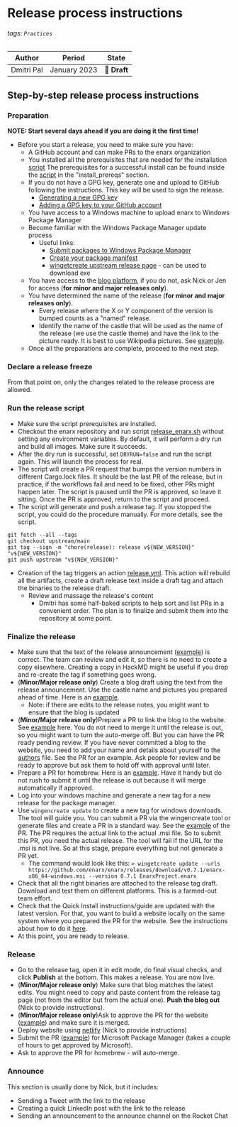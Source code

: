 # Release process instructions


###### tags: `Practices`
| Author | Period | State |
| -------- | -------- | -------- |
| Dmitri Pal     | January 2023 | :red_circle: **Draft**|

## Step-by-step release process instructions

### Preparation
**NOTE: Start several days ahead if you are doing it the first time!**

* Before you start a release, you need to make sure you have:
    * A GitHub account and can make PRs to the enarx organization
    * You installed all the prerequisites that are needed for the installation [script](https://github.com/enarx/enarx/blob/main/helper/release_enarx.sh)  The prerequisites for a successful install can be found inside the [script](https://github.com/enarx/enarx/blob/main/helper/release_enarx.sh) in the "install_prereqs" section.
    * If you do not have a GPG key, generate one and upload to GitHub following the instructions. This key will be used to sign the release.
        * [Generating a new GPG key](https://docs.github.com/en/authentication/managing-commit-signature-verification/generating-a-new-gpg-key)
        * [Adding a GPG key to your GitHub account](https://docs.github.com/en/authentication/managing-commit-signature-verification/adding-a-gpg-key-to-your-github-account)
    * You have access to a Windows machine to upload enarx to Windows Package Manager
    * Become familiar with the Windows Package Manager update process
        * Useful links:
            * [Submit packages to Windows Package Manager](https://learn.microsoft.com/en-us/windows/package-manager/package/?WT.mc_id=modinfra-30991-salean)
            * [Create your package manifest](https://learn.microsoft.com/en-us/windows/package-manager/package/manifest?tabs=minschema%2Cversion-example)
            * [wingetcreate upstream release page](https://github.com/microsoft/winget-create/releases/tag/v1.1.2.0) - can be used to download exe
    * You have access to the [blog platform](https://blog.enarx.dev/), if you do not, ask Nick or Jen for access (**for minor and major releases only**).
    * You have determined the name of the release (**for minor and major releases only**).
        * Every release where the X or Y component of the version is bumped counts as a "named" release.
        * Identify the name of the castle that will be used as the name of the release (we use the castle theme) and have the link to the picture ready. It is best to use Wikipedia pictures. See [example](https://blog.enarx.dev/enarx-0-6-0-fushimi-castle/).
    * Once all the preparations are complete, proceed to the next step.

### Declare a release freeze

From that point on, only the changes related to the release process are allowed.

### Run the release script
* Make sure the script prerequisites are installed.
* Checkout the enarx repository and run script [release_enarx.sh](https://github.com/enarx/enarx/blob/main/helper/release_enarx.sh) without setting any environment variables. By default, it will perform a dry run and build all images. Make sure it succeeds.
* After the dry run is successful, set `DRYRUN=false` and run the script again. This will launch the process for real.
* The script will create a PR request that bumps the version numbers in different Cargo.lock files. It should be the last PR of the release, but in practice, if the workflows fail and need to be fixed, other PRs might happen later. The script is paused until the PR is approved, so leave it sitting. Once the PR is approved, return to the script and proceed.
* The script will generate and push a release tag. If you stopped the script, you could do the procedure manually. For more details, see the script.
```
git fetch --all --tags
git checkout upstream/main
git tag --sign -m "chore(release): release v${NEW_VERSION}" "v${NEW_VERSION}"
git push upstream "v${NEW_VERSION}"
```
* Creation of the tag triggers an action [release.yml](https://github.com/enarx/enarx/blob/main/.github/workflows/release.yml). This action will rebuild all the artifacts, create a draft release text inside a draft tag and attach the binaries to the release draft.
    * Review and massage the release's content
        * Dmitri has some half-baked scripts to help sort and list PRs in a convenient order. The plan is to finalize and submit them into the repository at some point.

### Finalize the release

* Make sure that the text of the release announcement ([example](https://github.com/enarx/enarx/releases/tag/v0.7.0)) is correct. The team can review and edit it, so there is no need to create a copy elsewhere. Creating a copy in HackMD might be useful if you drop and re-create the tag if something goes wrong.
* (**Minor/Major release only**) Create a blog draft using the text from the release announcement. Use the castle name and pictures you prepared ahead of time. Here is an [example](https://blog.enarx.dev/enarx-0-6-0-fushimi-castle/).
    * Note: if there are edits to the release notes, you might want to ensure that the blog is updated
* (**Minor/Major release only**)Prepare a PR to link the blog to the website. See [example](https://github.com/enarx/website/pull/112) here. You do not need to merge it until the release is out, so you might want to turn the auto-merge off. But you can have the PR ready pending review. If you have never committed a blog to the website, you need to add your name and details about yourself to the [authors](https://github.com/enarx/website/blob/main/resources/authors.yml) file. See the PR for an example. Ask people for review and be ready to approve but ask them to hold off with approval until later.
* Prepare a PR for homebrew. Here is an [example](https://github.com/enarx/homebrew-enarx/pull/18). Have it handy but do not rush to submit it until the release is out because it will merge automatically if approved.
* Log into your windows machine and generate a new tag for a new release for the package manager.
* Use `wingencreate update` to create a new tag for windows downloads. The tool will guide you. You can submit a PR via the wingencreate tool or generate files and create a PR in a standard way. See the [example](https://github.com/microsoft/winget-pkgs/pull/93900) of the PR. The PR requires the actual link to the actual .msi file. So to submit this PR, you need the actual release. The tool will fail if the URL for the .msi is not live. So at this stage, prepare everything but not generate a PR yet.
    * The command would look like this:
`> wingetcreate update --urls https://github.com/enarx/enarx/releases/download/v0.7.1/enarx-x86_64-windows.msi --version 0.7.1 EnarxProject.enarx`
* Check that all the right binaries are attached to the release tag draft. Download and test them on different platforms. This is a farmed-out team effort.
* Check that the Quick Install instructions/guide are updated with the latest version. For that, you want to build a website locally on the same system where you prepared the PR for the website. See the instructions about how to do it [here](https://github.com/enarx/website#enarx-website--documentation).
* At this point, you are ready to release.

### Release
* Go to the release tag, open it in edit mode, do final visual checks, and click **Publish** at the bottom. This makes a release. You are now live.
* (**Minor/Major release only**) Make sure that blog matches the latest edits. You might need to copy and paste content from the release tag page (not from the editor but from the actual one). **Push the blog out** (Nick to provide instructions).
* (**Minor/Major release only**)Ask to approve the PR for the website ([example](https://github.com/enarx/website/pull/112)) and make sure it is merged.
* Deploy website using [netlify](https://app.netlify.com/sites/enarx/) (Nick to provide instructions)
* Submit the PR ([example](https://github.com/microsoft/winget-pkgs/pull/93900)) for Microsoft Package Manager (takes a couple of hours to get approved by Microsoft).
* Ask to approve the PR for homebrew - will auto-merge.

### Announce
This section is usually done by Nick, but it includes:
- Sending a Tweet with the link to the release
- Creating a quick LinkedIn post with the link to the release
- Sending an announcement to the announce channel on the Rocket Chat
